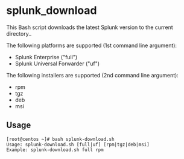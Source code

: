 # splunk_download

This Bash script downloads the latest Splunk version to the current directory..

The following platforms are supported (1st command line argument):

- Splunk Enterprise ("full")
- Splunk Universal Forwarder ("uf")

The following installers are supported (2nd command line argument):

- rpm
- tgz
- deb
- msi

## Usage

```
[root@centos ~]# bash splunk-download.sh 
Usage: splunk-download.sh [full|uf] [rpm|tgz|deb|msi]
Example: splunk-download.sh full rpm
```
